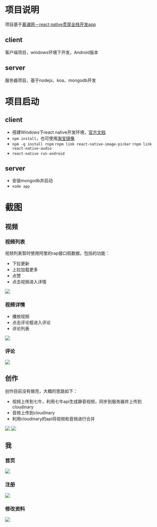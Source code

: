 # 项目说明
项目基于[慕课网－react native贯穿全栈开发app](https://coding.imooc.com/class/56.html)
## client
客户端项目，windows环境下开发，Android版本
## server
服务器项目，基于nodejs、koa、mongodb开发

# 项目启动
## client
* 搭建Windows下react native开发环境，[官方文档](https://reactnative.cn/docs/0.43/getting-started/)
* ``npm install``，也可使用[淘宝镜像](http://npm.taobao.org/)
* ``npm -g install rnpm`` ``rnpm link react-native-image-picker`` ``rnpm link react-native-audio``
* ``react-native run-android``

## server
* 安装mongodb并启动
* ``node app``

# 截图
## 视频
### 视频列表
视频列表暂时使用阿里的rap接口假数据，包括的功能：
* 下拉更新
* 上拉加载更多
* 点赞
* 点击视频进入详情

![](https://github.com/cnrnews/dogShow/img/list/list.png)

### 视频详情

* 播放视频
* 点击评论框进入评论
* 评论列表

![](https://github.com/cnrnews/dogShow/img/list/detail.png)

### 评论
![](https://github.com/cnrnews/dogShow/img/list/comment.png)

## 创作
创作目前没有做完，大概的思路如下：
* 视频上传到七牛，利用七牛api生成静音视频，同步到服务器并上传到cloudinary
* 音频上传到cloudinary
* 利用cloudinary的api将视频和音频进行合并

![](https://github.com/cnrnews/dogShow/img/creation/edit-1.gif)
![](https://github.com/cnrnews/dogShow/img/creation/edit-2.gif)

## 我

### 首页
![](https://github.com/cnrnews/dogShow/img/account/index.png)

### 注册
![](https://github.com/cnrnews/dogShow/img/account/register.png)

### 修改资料
![](https://github.com/cnrnews/dogShow/img/account/edit.png)